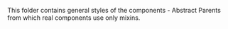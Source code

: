 This folder contains general styles of the components - Abstract Parents from which real components use only mixins.
